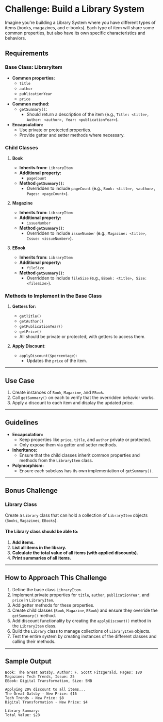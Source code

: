 # Challenge: Build a Library System

Imagine you're building a Library System where you have different types of items (books, magazines, and e-books). Each type of item will share some common properties, but also have its own specific characteristics and behaviors.

## Requirements

### Base Class: LibraryItem

- **Common properties:**
  - `title`
  - `author`
  - `publicationYear`
  - `price`
- **Common method:**
  - `getSummary()`:
    - Should return a description of the item (e.g., `Title: <title>, Author: <author>, Year: <publicationYear>`).
- **Encapsulation:**
  - Use private or protected properties.
  - Provide getter and setter methods where necessary.

### Child Classes

1. **Book**

   - **Inherits from:** `LibraryItem`
   - **Additional property:**
     - `pageCount`
   - **Method `getSummary()`:**
     - Overridden to include `pageCount` (e.g., `Book: <title>, <author>, Pages: <pageCount>`).

2. **Magazine**

   - **Inherits from:** `LibraryItem`
   - **Additional property:**
     - `issueNumber`
   - **Method `getSummary()`:**
     - Overridden to include `issueNumber` (e.g., `Magazine: <title>, Issue: <issueNumber>`).

3. **EBook**
   - **Inherits from:** `LibraryItem`
   - **Additional property:**
     - `fileSize`
   - **Method `getSummary()`:**
     - Overridden to include `fileSize` (e.g., `EBook: <title>, Size: <fileSize>`).

### Methods to Implement in the Base Class

1. **Getters for:**

   - `getTitle()`
   - `getAuthor()`
   - `getPublicationYear()`
   - `getPrice()`
   - All should be private or protected, with getters to access them.

2. **Apply Discount:**
   - `applyDiscount($percentage)`:
     - Updates the `price` of the item.

---

## Use Case

1. Create instances of `Book`, `Magazine`, and `EBook`.
2. Call `getSummary()` on each to verify that the overridden behavior works.
3. Apply a discount to each item and display the updated price.

---

## Guidelines

- **Encapsulation:**
  - Keep properties like `price`, `title`, and `author` private or protected.
  - Only expose them via getter and setter methods.
- **Inheritance:**
  - Ensure that the child classes inherit common properties and methods from the `LibraryItem` class.
- **Polymorphism:**
  - Ensure each subclass has its own implementation of `getSummary()`.

---

## Bonus Challenge

### Library Class

Create a `Library` class that can hold a collection of `LibraryItem` objects (`Books`, `Magazines`, `EBooks`).

#### The Library class should be able to:

1. **Add items.**
2. **List all items in the library.**
3. **Calculate the total value of all items (with applied discounts).**
4. **Print summaries of all items.**

---

## How to Approach This Challenge

1. Define the base class `LibraryItem`.
2. Implement private properties for `title`, `author`, `publicationYear`, and `price` in `LibraryItem`.
3. Add getter methods for these properties.
4. Create child classes (`Book`, `Magazine`, `EBook`) and ensure they override the `getSummary()` method.
5. Add discount functionality by creating the `applyDiscount()` method in the `LibraryItem` class.
6. Build the `Library` class to manage collections of `LibraryItem` objects.
7. Test the entire system by creating instances of the different classes and calling their methods.

---

## Sample Output

```plaintext
Book: The Great Gatsby, Author: F. Scott Fitzgerald, Pages: 180
Magazine: Tech Trends, Issue: 25
EBook: Digital Transformation, Size: 5MB

Applying 20% discount to all items...
The Great Gatsby - New Price: $16
Tech Trends - New Price: $8
Digital Transformation - New Price: $4

Library Summary:
Total Value: $28
```
